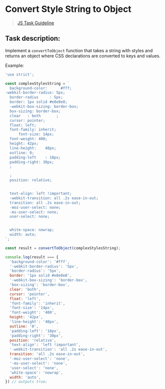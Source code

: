 # Convert Style String to Object

> [JS Task Guideline](https://github.com/mate-academy/js_task-guideline/blob/master/README.md)

## Task description:

Implement a `convertToObject` function that takes a string with styles and returns an object where CSS declarations are converted to keys and values.

Example: 

```javascript
'use strict';

const complexStylesString = `
  background-color:      #fff;
-webkit-border-radius: 5px;
  border-radius     : 5px;
  border: 1px solid #e8e8e8;
  -webkit-box-sizing: border-box;
  box-sizing: border-box;
  clear   : both       ;
  cursor: pointer;
  float: left;
  font-family: inherit;
      font-size: 14px;
  font-weight: 400;
  height: 42px;
  line-height:    40px;
  outline: 0;
  padding-left    : 18px;
  padding-right: 30px;
  ;

  ;
  position: relative;


  text-align: left !important;
  -webkit-transition: all .2s ease-in-out;
  transition: all .2s ease-in-out;
  -moz-user-select: none;
  -ms-user-select: none;
  user-select: none;


  white-space: nowrap;
  width: auto;
`;

const result = convertToObject(complexStylesString);

console.log(result === {
  'background-color': '#fff',
  '-webkit-border-radius': '5px',
  'border-radius': '5px',
  border: '1px solid #e8e8e8',
  '-webkit-box-sizing': 'border-box',
  'box-sizing': 'border-box',
  clear: 'both',
  cursor: 'pointer',
  float: 'left',
  'font-family': 'inherit',
  'font-size': '14px',
  'font-weight': '400',
  height: '42px',
  'line-height': '40px',
  outline: '0',
  'padding-left': '18px',
  'padding-right': '30px',
  position: 'relative',
  'text-align': 'left !important',
  '-webkit-transition': 'all .2s ease-in-out',
  transition: 'all .2s ease-in-out',
  '-moz-user-select': 'none',
  '-ms-user-select': 'none',
  'user-select': 'none',
  'white-space': 'nowrap',
  width: 'auto',
}) // outputs true; 
```

